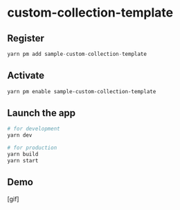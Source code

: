 # custom-collection-template

## Register

```ts
yarn pm add sample-custom-collection-template
```

## Activate

```bash
yarn pm enable sample-custom-collection-template
```

## Launch the app

```bash
# for development
yarn dev

# for production
yarn build
yarn start
```

## Demo

[gif]
